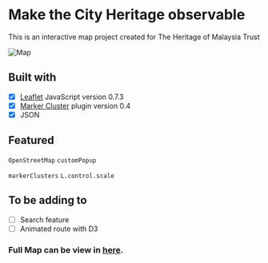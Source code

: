 # Make the City Heritage observable 

This is an interactive map project created for The Heritage of Malaysia Trust  


![Map](https://user-images.githubusercontent.com/58260451/75676875-22c6fb80-5cc5-11ea-8eaa-1d7b2ab50596.PNG)


Built with 
----
- [x] [Leaflet](https://leafletjs.com) JavaScript version 0.7.3 
- [x] [Marker Cluster](https://github.com/Leaflet/Leaflet.markercluster) plugin version 0.4
- [x] JSON 

Featured
----
`OpenStreetMap`        `customPopup`        

`markerClusters`         `L.control.scale`

To be adding to
----
- [ ] Search feature
- [ ] Animated route with D3

### Full Map can be view in [here](https://jyang123-bit.github.io/myheritagewatch).
